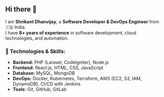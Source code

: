 ## Hi there 👋

I am **Shrikant Dhanvijay**, a **Software Developer & DevOps Engineer** from 🇮🇳 India.  
I have **8+ years of experience** in software development, cloud technologies, and automation.

### 🚀 Technologies & Skills:
- **Backend:** PHP (Laravel, CodeIgniter), Node.js
- **Frontend:** React.js, HTML, CSS, JavaScript
- **Database:** MySQL, MongoDB
- **DevOps:** Docker, Kubernetes, Terraform, AWS (EC2, S3, IAM, DynamoDB), CI/CD with Jenkins
- **Tools:** Git, GitHub, GitLab

